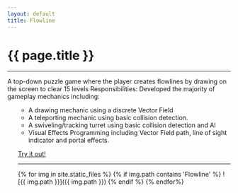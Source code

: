 ```yaml
---
layout: default
title: Flowline
---
```

# {{ page.title }}

---

A top-down puzzle game where the player creates flowlines by drawing on the screen to clear 15 levels
Responsibilities:
Developed the majority of gameplay mechanics including:
        <ul>
+ A drawing mechanic using a discrete Vector Field
+ A teleporting mechanic using basic collision detection.
+ A swiveling/tracking turret using basic collision detection and AI
+ Visual Effects Programming including Vector Field path, line of sight indicator and portal effects.

[Try it out!](http://games.digipen.edu/downloads/flowline)

---

{% for img in site.static_files %}
    {% if img.path contains 'Flowline' %}
        ![{{ img.path }}]({{ img.path }})
    {% endif %}
{% endfor%}

